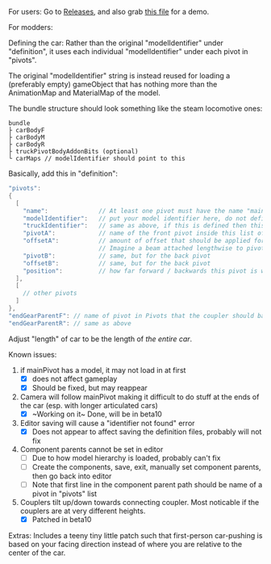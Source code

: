 For users: Go to [Releases](https://github.com/SilviaS152002/ArticulatedCarFramework/releases), and also grab [this file](https://github.com/SilviaS152002/ArticulatedCarFramework/blob/main/NS15.ArticulatedSideDumpHopper_v1.0.1.zip) for a demo.

For modders:

Defining the car:
Rather than the original "modelIdentifier" under "definition", it uses each individual "modelIdentifier" under each pivot in "pivots".

The original "modelIdentifier" string is instead reused for loading a (preferably empty) gameObject that has nothing more than the AnimationMap and MaterialMap of the model.

The bundle structure should look something like the steam locomotive ones:
```
bundle
├ carBodyF
├ carBodyM
├ carBodyR
├ truckPivotBodyAddonBits (optional)
└ carMaps // modelIdentifier should point to this 
```

Basically, add this in "definition":

```C#
"pivots":
{
  [
    "name":              // At least one pivot must have the name "mainPivot", preferably in the center
    "modelIdentifier":   // put your model identifier here, do not define / leave blank / null for no model
    "truckIdentifier":   // same as above, if this is defined then this pivot will be treated as a truck
    "pivotA":            // name of the front pivot inside this list of pivots that the current pivot should base their position on. Do not define / leave blank / null if you have defined a truck
    "offsetA":           // amount of offset that should be applied forwards / backwards with respect to pivotA
                         // Imagine a beam attached lengthwise to pivotA and this is how far forward/backward from the center of pivotA you attach the pivot point onto this beam
    "pivotB":            // same, but for the back pivot
    "offsetB":           // same, but for the back pivot
    "position":          // how far forward / backwards this pivot is with respect to the "center" of the car
  ],
  [
    // other pivots
  ]
},
"endGearParentF": // name of pivot in Pivots that the coupler should base its movement around
"endGearParentR": // same as above
```

Adjust "length" of car to be the length of *the entire car*.

Known issues:
1. if mainPivot has a model, it may not load in at first
   - [x] does not affect gameplay
   - [x] Should be fixed, but may reappear
2. Camera will follow mainPivot making it difficult to do stuff at the ends of the car (esp. with longer articulated cars)
   - [x] ~Working on it~ Done, will be in beta10
3. Editor saving will cause a "identifier not found" error
   - [x] Does not appear to affect saving the definition files, probably will not fix
4. Component parents cannot be set in editor
   - [ ] Due to how model hierarchy is loaded, probably can't fix
   - [ ] Create the components, save, exit, manually set component parents, then go back into editor
   - [ ] Note that first line in the component parent path should be name of a pivot in "pivots" list
5. Couplers tilt up/down towards connecting coupler. Most noticable if the couplers are at very different heights.
   - [x] Patched in beta10

Extras:
Includes a teeny tiny little patch such that first-person car-pushing is based on your facing direction instead of where you are relative to the center of the car.
